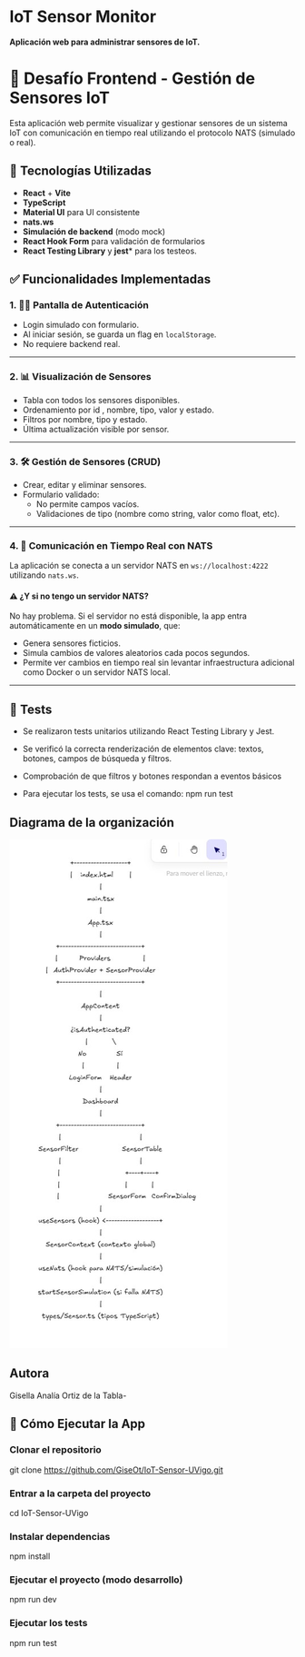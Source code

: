 # IoT Sensor Monitor

**Aplicación web para administrar sensores de IoT.**
# 🚀 Desafío Frontend - Gestión de Sensores IoT

Esta aplicación web permite visualizar y gestionar sensores de un sistema IoT con comunicación en tiempo real utilizando el protocolo NATS (simulado o real).


## 📌 Tecnologías Utilizadas

- **React** + **Vite**
- **TypeScript**
- **Material UI** para UI consistente
- **nats.ws**
- **Simulación de backend** (modo mock)
- **React Hook Form** para validación de formularios
- **React Testing Library** y **jest*** para los testeos.

## ✅ Funcionalidades Implementadas

### 1. 🧑‍💻 Pantalla de Autenticación

- Login simulado con formulario.
- Al iniciar sesión, se guarda un flag en `localStorage`.
- No requiere backend real.

---

### 2. 📊 Visualización de Sensores

- Tabla con todos los sensores disponibles.
- Ordenamiento por id , nombre, tipo, valor y estado.
- Filtros por nombre, tipo y estado.
- Última actualización visible por sensor.

---

### 3. 🛠 Gestión de Sensores (CRUD)

- Crear, editar y eliminar sensores.
- Formulario validado:
  - No permite campos vacíos.
  - Validaciones de tipo (nombre como string, valor como float, etc).

---

### 4. 🔄 Comunicación en Tiempo Real con NATS

La aplicación se conecta a un servidor NATS en `ws://localhost:4222` utilizando `nats.ws`.

#### ⚠️ ¿Y si no tengo un servidor NATS?

No hay problema. Si el servidor no está disponible, la app entra automáticamente en un **modo simulado**, que:

- Genera sensores ficticios.
- Simula cambios de valores aleatorios cada pocos segundos.
- Permite ver cambios en tiempo real sin levantar infraestructura adicional como Docker o un servidor NATS local.



---

## 🧪 Tests

- Se realizaron tests unitarios utilizando React Testing Library y Jest.
- Se verificó la correcta renderización de elementos clave: textos, botones, campos de búsqueda y filtros.

- Comprobación de que filtros y botones respondan a eventos básicos

- Para ejecutar los tests, se usa el comando: npm run test


## Diagrama de la organización

![Diagrama de la organización](./src/docs/diagrama-Sensor.jpg)

## Autora
Gisella Analía Ortiz de la Tabla-

## 🚀 Cómo Ejecutar la App

### Clonar el repositorio
git clone https://github.com/GiseOt/IoT-Sensor-UVigo.git

### Entrar a la carpeta del proyecto
cd IoT-Sensor-UVigo

### Instalar dependencias
npm install

### Ejecutar el proyecto (modo desarrollo)
npm run dev

### Ejecutar los tests
npm run test
